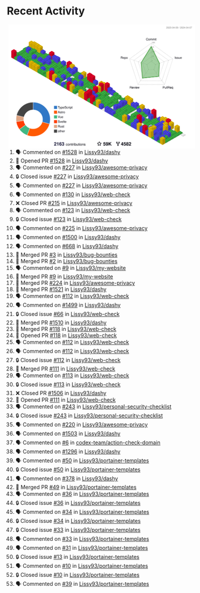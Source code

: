 # Recent Activity

<!-- Summary card -->
<a href="https://github.com/Lissy93/Lissy93/blob/master/METRICS.md">
  <img
    align="right"
    width="500"
    alt="Profile data, generated with yoshi389111/github-profile-3d-contrib"
    src="https://raw.githubusercontent.com/Lissy93/Lissy93/master/profile-3d-contrib/profile-gitblock.svg"
  />
</a>

<!--START_SECTION:activity-->
1. 🗣 Commented on [#1528](https://github.com/Lissy93/dashy/issues/1528) in [Lissy93/dashy](https://github.com/Lissy93/dashy)
2. 💪 Opened PR [#1528](https://github.com/Lissy93/dashy/pull/1528) in [Lissy93/dashy](https://github.com/Lissy93/dashy)
3. 🗣 Commented on [#227](https://github.com/Lissy93/awesome-privacy/issues/227) in [Lissy93/awesome-privacy](https://github.com/Lissy93/awesome-privacy)
4. 🔒 Closed issue [#227](https://github.com/Lissy93/awesome-privacy/issues/227) in [Lissy93/awesome-privacy](https://github.com/Lissy93/awesome-privacy)
5. 🗣 Commented on [#227](https://github.com/Lissy93/awesome-privacy/issues/227) in [Lissy93/awesome-privacy](https://github.com/Lissy93/awesome-privacy)
6. 🗣 Commented on [#130](https://github.com/Lissy93/web-check/issues/130) in [Lissy93/web-check](https://github.com/Lissy93/web-check)
7. ❌ Closed PR [#215](https://github.com/Lissy93/awesome-privacy/pull/215) in [Lissy93/awesome-privacy](https://github.com/Lissy93/awesome-privacy)
8. 🗣 Commented on [#123](https://github.com/Lissy93/web-check/issues/123) in [Lissy93/web-check](https://github.com/Lissy93/web-check)
9. 🔒 Closed issue [#123](https://github.com/Lissy93/web-check/issues/123) in [Lissy93/web-check](https://github.com/Lissy93/web-check)
10. 🗣 Commented on [#225](https://github.com/Lissy93/awesome-privacy/issues/225) in [Lissy93/awesome-privacy](https://github.com/Lissy93/awesome-privacy)
11. 🗣 Commented on [#1500](https://github.com/Lissy93/dashy/issues/1500) in [Lissy93/dashy](https://github.com/Lissy93/dashy)
12. 🗣 Commented on [#668](https://github.com/Lissy93/dashy/issues/668) in [Lissy93/dashy](https://github.com/Lissy93/dashy)
13. 🎉 Merged PR [#3](https://github.com/Lissy93/bug-bounties/pull/3) in [Lissy93/bug-bounties](https://github.com/Lissy93/bug-bounties)
14. 🎉 Merged PR [#2](https://github.com/Lissy93/bug-bounties/pull/2) in [Lissy93/bug-bounties](https://github.com/Lissy93/bug-bounties)
15. 🗣 Commented on [#9](https://github.com/Lissy93/my-website/issues/9) in [Lissy93/my-website](https://github.com/Lissy93/my-website)
16. 🎉 Merged PR [#9](https://github.com/Lissy93/my-website/pull/9) in [Lissy93/my-website](https://github.com/Lissy93/my-website)
17. 🎉 Merged PR [#224](https://github.com/Lissy93/awesome-privacy/pull/224) in [Lissy93/awesome-privacy](https://github.com/Lissy93/awesome-privacy)
18. 🎉 Merged PR [#1521](https://github.com/Lissy93/dashy/pull/1521) in [Lissy93/dashy](https://github.com/Lissy93/dashy)
19. 🗣 Commented on [#112](https://github.com/Lissy93/web-check/issues/112) in [Lissy93/web-check](https://github.com/Lissy93/web-check)
20. 🗣 Commented on [#1499](https://github.com/Lissy93/dashy/issues/1499) in [Lissy93/dashy](https://github.com/Lissy93/dashy)
21. 🔒 Closed issue [#66](https://github.com/Lissy93/web-check/issues/66) in [Lissy93/web-check](https://github.com/Lissy93/web-check)
22. 🎉 Merged PR [#1510](https://github.com/Lissy93/dashy/pull/1510) in [Lissy93/dashy](https://github.com/Lissy93/dashy)
23. 🎉 Merged PR [#118](https://github.com/Lissy93/web-check/pull/118) in [Lissy93/web-check](https://github.com/Lissy93/web-check)
24. 💪 Opened PR [#118](https://github.com/Lissy93/web-check/pull/118) in [Lissy93/web-check](https://github.com/Lissy93/web-check)
25. 🗣 Commented on [#112](https://github.com/Lissy93/web-check/issues/112) in [Lissy93/web-check](https://github.com/Lissy93/web-check)
26. 🗣 Commented on [#112](https://github.com/Lissy93/web-check/issues/112) in [Lissy93/web-check](https://github.com/Lissy93/web-check)
27. 🔒 Closed issue [#112](https://github.com/Lissy93/web-check/issues/112) in [Lissy93/web-check](https://github.com/Lissy93/web-check)
28. 🎉 Merged PR [#111](https://github.com/Lissy93/web-check/pull/111) in [Lissy93/web-check](https://github.com/Lissy93/web-check)
29. 🗣 Commented on [#113](https://github.com/Lissy93/web-check/issues/113) in [Lissy93/web-check](https://github.com/Lissy93/web-check)
30. 🔒 Closed issue [#113](https://github.com/Lissy93/web-check/issues/113) in [Lissy93/web-check](https://github.com/Lissy93/web-check)
31. ❌ Closed PR [#1506](https://github.com/Lissy93/dashy/pull/1506) in [Lissy93/dashy](https://github.com/Lissy93/dashy)
32. 💪 Opened PR [#111](https://github.com/Lissy93/web-check/pull/111) in [Lissy93/web-check](https://github.com/Lissy93/web-check)
33. 🗣 Commented on [#243](https://github.com/Lissy93/personal-security-checklist/issues/243) in [Lissy93/personal-security-checklist](https://github.com/Lissy93/personal-security-checklist)
34. 🔒 Closed issue [#243](https://github.com/Lissy93/personal-security-checklist/issues/243) in [Lissy93/personal-security-checklist](https://github.com/Lissy93/personal-security-checklist)
35. 🗣 Commented on [#220](https://github.com/Lissy93/awesome-privacy/issues/220) in [Lissy93/awesome-privacy](https://github.com/Lissy93/awesome-privacy)
36. 🗣 Commented on [#1503](https://github.com/Lissy93/dashy/issues/1503) in [Lissy93/dashy](https://github.com/Lissy93/dashy)
37. 🗣 Commented on [#6](https://github.com/codex-team/action-check-domain/issues/6) in [codex-team/action-check-domain](https://github.com/codex-team/action-check-domain)
38. 🗣 Commented on [#1296](https://github.com/Lissy93/dashy/issues/1296) in [Lissy93/dashy](https://github.com/Lissy93/dashy)
39. 🗣 Commented on [#50](https://github.com/Lissy93/portainer-templates/issues/50) in [Lissy93/portainer-templates](https://github.com/Lissy93/portainer-templates)
40. 🔒 Closed issue [#50](https://github.com/Lissy93/portainer-templates/issues/50) in [Lissy93/portainer-templates](https://github.com/Lissy93/portainer-templates)
41. 🗣 Commented on [#378](https://github.com/Lissy93/dashy/issues/378) in [Lissy93/dashy](https://github.com/Lissy93/dashy)
42. 🎉 Merged PR [#49](https://github.com/Lissy93/portainer-templates/pull/49) in [Lissy93/portainer-templates](https://github.com/Lissy93/portainer-templates)
43. 🗣 Commented on [#36](https://github.com/Lissy93/portainer-templates/issues/36) in [Lissy93/portainer-templates](https://github.com/Lissy93/portainer-templates)
44. 🔒 Closed issue [#36](https://github.com/Lissy93/portainer-templates/issues/36) in [Lissy93/portainer-templates](https://github.com/Lissy93/portainer-templates)
45. 🗣 Commented on [#34](https://github.com/Lissy93/portainer-templates/issues/34) in [Lissy93/portainer-templates](https://github.com/Lissy93/portainer-templates)
46. 🔒 Closed issue [#34](https://github.com/Lissy93/portainer-templates/issues/34) in [Lissy93/portainer-templates](https://github.com/Lissy93/portainer-templates)
47. 🔒 Closed issue [#33](https://github.com/Lissy93/portainer-templates/issues/33) in [Lissy93/portainer-templates](https://github.com/Lissy93/portainer-templates)
48. 🗣 Commented on [#33](https://github.com/Lissy93/portainer-templates/issues/33) in [Lissy93/portainer-templates](https://github.com/Lissy93/portainer-templates)
49. 🗣 Commented on [#31](https://github.com/Lissy93/portainer-templates/issues/31) in [Lissy93/portainer-templates](https://github.com/Lissy93/portainer-templates)
50. 🔒 Closed issue [#13](https://github.com/Lissy93/portainer-templates/issues/13) in [Lissy93/portainer-templates](https://github.com/Lissy93/portainer-templates)
51. 🗣 Commented on [#10](https://github.com/Lissy93/portainer-templates/issues/10) in [Lissy93/portainer-templates](https://github.com/Lissy93/portainer-templates)
52. 🔒 Closed issue [#10](https://github.com/Lissy93/portainer-templates/issues/10) in [Lissy93/portainer-templates](https://github.com/Lissy93/portainer-templates)
53. 🗣 Commented on [#39](https://github.com/Lissy93/portainer-templates/issues/39) in [Lissy93/portainer-templates](https://github.com/Lissy93/portainer-templates)
<!--END_SECTION:activity-->

